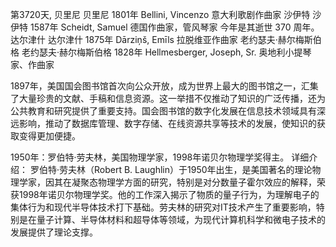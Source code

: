 第3720天, 贝里尼
贝里尼 1801年
Bellini, Vincenzo 意大利歌剧作曲家
沙伊特
沙伊特 1587年
Scheidt, Samuel 德国作曲家，管风琴家
今年是其逝世 370 周年。
达尔津什
达尔津什 1875年
Dārziņš, Emīls 拉脱维亚作曲家
老约瑟夫·赫尔梅斯伯格
老约瑟夫·赫尔梅斯伯格 1828年
Hellmesberger, Joseph, Sr. 奥地利小提琴家、作曲家


1897年，美国国会图书馆首次向公众开放，成为世界上最大的图书馆之一，汇集了大量珍贵的文献、手稿和信息资源。这一举措不仅推动了知识的广泛传播，还为公共教育和研究提供了重要支持。国会图书馆的数字化发展在信息技术领域具有深远影响，推动了数据库管理、数字存储、在线资源共享等技术的发展，使知识的获取变得更加便捷。

1950年：罗伯特·劳夫林，美国物理学家，1998年诺贝尔物理学奖得主。
详细介绍：
罗伯特·劳夫林（Robert B. Laughlin）于1950年出生，是美国著名的理论物理学家，因其在凝聚态物理学方面的研究，特别是对分数量子霍尔效应的解释，荣获1998年诺贝尔物理学奖。他的工作深入揭示了物质的量子行为，为理解电子的集体行为和现代半导体技术打下基础。劳夫林的研究对IT技术产生了重要影响，特别是在量子计算、半导体材料和超导体等领域，为现代计算机科学和微电子技术的发展提供了理论支撑。
